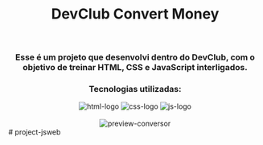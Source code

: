 <div align="center">
<h1>DevClub Convert Money</h1>
<br>
<h3>Esse é um projeto que desenvolvi dentro do DevClub, com o objetivo de treinar HTML, CSS e JavaScript interligados.
<br>
<h3><p>Tecnologias utilizadas:</p></h3> <img src="https://img.shields.io/badge/HTML5-E34F26?style=for-the-badge&logo=html5&logoColor=white" alt=html-logo /> <img src="https://img.shields.io/badge/CSS-239120?&style=for-the-badge&logo=css3&logoColor=white" alt=css-logo /> <img src="https://img.shields.io/badge/JavaScript-F7DF1E?style=for-the-badge&logo=javascript&logoColor=black" alt=js-logo />
<br>
<br>
<img src="https://github.com/dusorensen/project-jsweb/blob/master/assets/preview%20conversor.png?raw=true" alt="preview-conversor" />
</div>
# project-jsweb
